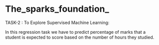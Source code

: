 # The_sparks_foundation_
TASK-2 : To Explore Supervised Machine Learning:

In this regression task we have to predict percentage of marks that a student is expected to score based on the number of hours they studied.
 
